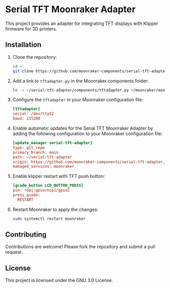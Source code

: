 # Serial TFT Moonraker Adapter

This project provides an adapter for integrating TFT displays with Klipper firmware for 3D printers.

## Installation

1. Clone the repository:
    ```sh
    cd ~
    git clone https://github.com/moonraker-components/serial-tft-adapter.git
    ```
2. Add a link to `tftadapter.py` in the Moonraker components folder:
    ```sh
    ln -s ~/serial-tft-adapter/components/tftadapter.py ~/moonraker/moonraker/components/tftadapter.py
    ```
3. Configure the `tftadapter` in your Moonraker configuration file:
    ```ini
    [tftadapter]
    serial: /dev/ttyS2
    baud: 115200
    ```
4. Enable automatic updates for the Serial TFT Moonraker Adapter by adding the following configuration
to your Moonraker configuration file:
    ```ini
    [update_manager serial-tft-adapter]
    type: git_repo
    primary_branch: main
    path: ~/serial-tft-adapter
    origin: https://github.com/moonraker-components/serial-tft-adapter.git
    managed_services: moonraker
    ```

5. Enable klipper restart with TFT push button:
    ```ini
    [gcode_button LCD_BUTTON_PRESS]
    pin: !opi:gpiochip1/gpio2
    press_gcode:
      RESTART
    ```
6. Restart Moonraker to apply the changes:
    ```sh
    sudo systemctl restart moonraker
    ```

## Contributing

Contributions are welcome! Please fork the repository and submit a pull request.

## License

This project is licensed under the GNU 3.0 License.
